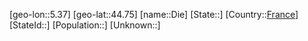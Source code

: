 ﻿---
location: [44.75,5.37]
type: City
tags:
- geo/City


SpocWebEntityId: 13661
isDeleted: false
confidential: public

---
[geo-lon::5.37]
[geo-lat::44.75]
[name::Die]
[State::]
[Country::[France](geo/Continent/Europe/France.md)]
[StateId::]
[Population::]
[Unknown::]

